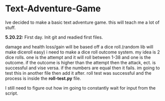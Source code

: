 # Text-Adventure-Game
Ive decided to make a basic text adventure game. this will teach me a lot of stuff.


**5.20.22:**
First day. Init git and readied first files.

damage and health loss/gain will be based off a dice roll.(random lib will make diceroll easy)
i need to make a dice roll outcome system. my idea is 2 dice rolls. one is the attempt and it will roll between 1-38 and one is the outcome. if the outcome is higher than the attempt then the attack, ect. is successful and vise versa. if the numbers are equal then it fails.
im going to test this in another file then add it after. 
roll test was successful and the process is inside the **roll-test.py** file. <br />

I still need to figure out how im going to constantly wait for input from the script. 